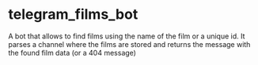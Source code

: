 # telegram_films_bot
A bot that allows to find films using the name of the film or a unique id. It parses a channel where the films are stored and returns the message with the found film data (or a 404 message)
